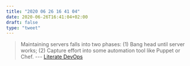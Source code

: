 ```yaml
---
title: "2020 06 26 16 41 04"
date: 2020-06-26T16:41:04+02:00
draft: false
type: "tweet"
---
```


> Maintaining servers falls into two phases: (1) Bang head until server works; (2) Capture effort into some automation tool like Puppet or Chef. --- [Literate DevOps](http://howardism.org/Technical/Emacs/literate-devops.html)
